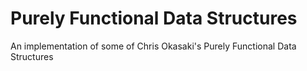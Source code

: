 # Purely Functional Data Structures
An implementation of some of Chris Okasaki's Purely Functional Data Structures 